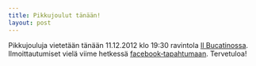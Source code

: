 ```yaml
---
title: Pikkujoulut tänään! 
layout: post
---
```


Pikkujouluja vietetään tänään 11.12.2012 klo 19:30 ravintola [Il&nbsp;Bucatinossa](http://ilbucatino.fi/). Ilmoittautumiset vielä viime hetkessä [facebook&#8209;tapahtumaan](https://www.facebook.com/events/386750744741390/). Tervetuloa!
